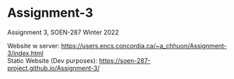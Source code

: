 # Assignment-3
Assignment 3, SOEN-287 Winter 2022

Website w server: https://users.encs.concordia.ca/~a_chhuon/Assignment-3/index.html
<br />
Static Website (Dev purposes): https://soen-287-project.github.io/Assignment-3/
